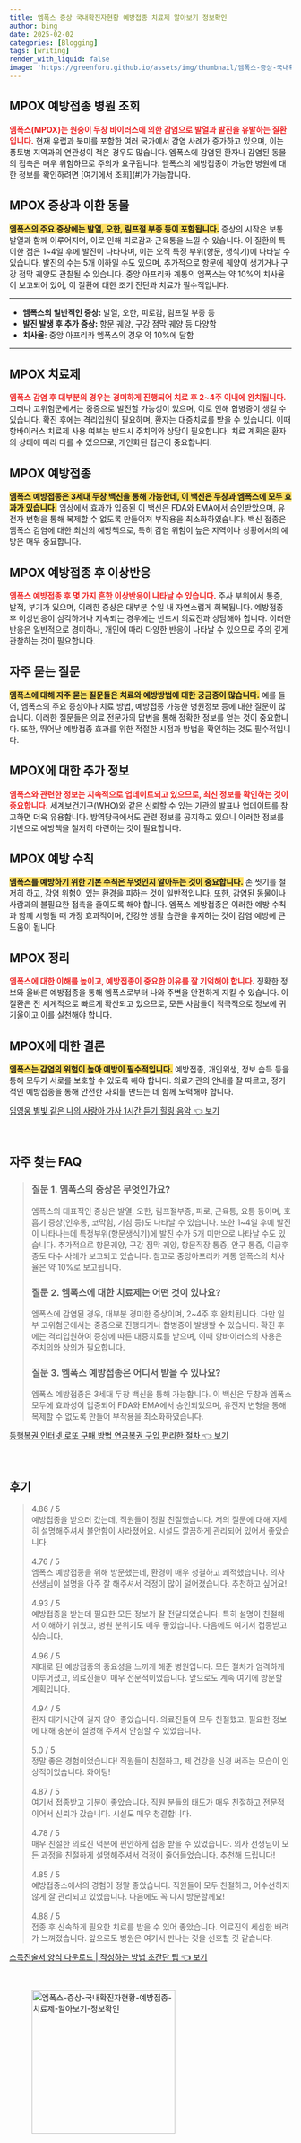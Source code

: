 ```yaml
---
title: 엠폭스 증상 국내확진자현황 예방접종 치료제 알아보기 정보확인
author: bing
date: 2025-02-02
categories: [Blogging]
tags: [writing]
render_with_liquid: false
image: 'https://greenforu.github.io/assets/img/thumbnail/엠폭스-증상-국내확진자현황-예방접종-치료제-알아보기-정보확인.webp'
---
```



<h2 id='MPOX_예방접종병원_조회'>MPOX 예방접종 병원 조회</h2>

<p><b><span style="color: #ee2323;">엠폭스(MPOX)는 원숭이 두창 바이러스에 의한 감염으로 발열과 발진을 유발하는 질환입니다.</span></b> 현재 유럽과 북미를 포함한 여러 국가에서 감염 사례가 증가하고 있으며, 이는 풍토병 지역과의 연관성이 적은 경우도 많습니다. 엠폭스에 감염된 환자나 감염된 동물의 접촉은 매우 위험하므로 주의가 요구됩니다. 엠폭스의 예방접종이 가능한 병원에 대한 정보를 확인하려면 [여기에서 조회](#)가 가능합니다.</p>

<h2 id='MPOX_증상과_이환_동물'>MPOX 증상과 이환 동물</h2>

<p><b><span style="background-color: #ffe066;">엠폭스의 주요 증상에는 발열, 오한, 림프절 부종 등이 포함됩니다.</span></b> 증상의 시작은 보통 발열과 함께 이루어지며, 이로 인해 피로감과 근육통을 느낄 수 있습니다. 이 질환의 특이한 점은 1~4일 후에 발진이 나타나며, 이는 오직 특정 부위(항문, 생식기)에 나타날 수 있습니다. 발진의 수는 5개 이하일 수도 있으며, 추가적으로 항문에 궤양이 생기거나 구강 점막 궤양도 관찰될 수 있습니다. 중앙 아프리카 계통의 엠폭스는 약 10%의 치사율이 보고되어 있어, 이 질환에 대한 조기 진단과 치료가 필수적입니다.</p>

<hr />

<ul>
    <li><b>엠폭스의 일반적인 증상:</b> 발열, 오한, 피로감, 림프절 부종 등</li>
    <li><b>발진 발생 후 추가 증상:</b> 항문 궤양, 구강 점막 궤양 등 다양함</li>
    <li><b>치사율:</b> 중앙 아프리카 엠폭스의 경우 약 10%에 달함</li>
</ul>

<hr />

<h2 id='MPOX_치료제'>MPOX 치료제</h2>

<p><b><span style="color: #ee2323;">엠폭스 감염 후 대부분의 경우는 경미하게 진행되어 치료 후 2~4주 이내에 완치됩니다.</span></b> 그러나 고위험군에서는 중증으로 발전할 가능성이 있으며, 이로 인해 합병증이 생길 수 있습니다. 확진 후에는 격리입원이 필요하며, 환자는 대증치료를 받을 수 있습니다. 이때 항바이러스 치료제 사용 여부는 반드시 주치의와 상담이 필요합니다. 치료 계획은 환자의 상태에 따라 다를 수 있으므로, 개인화된 접근이 중요합니다.</p>

<h2 id='MPOX_예방접종'>MPOX 예방접종</h2>

<p><b><span style="background-color: #ffe066;">엠폭스 예방접종은 3세대 두창 백신을 통해 가능한데, 이 백신은 두창과 엠폭스에 모두 효과가 있습니다.</span></b> 임상에서 효과가 입증된 이 백신은 FDA와 EMA에서 승인받았으며, 유전자 변형을 통해 복제할 수 없도록 만들어져 부작용을 최소화하였습니다. 백신 접종은 엠폭스 감염에 대한 최선의 예방책으로, 특히 감염 위험이 높은 지역이나 상황에서의 예방은 매우 중요합니다.</p>

<h2 id='MPOX_예방접종_후_이상반응'>MPOX 예방접종 후 이상반응</h2>

<p><b><span style="color: #ee2323;">엠폭스 예방접종 후 몇 가지 흔한 이상반응이 나타날 수 있습니다.</span></b> 주사 부위에서 통증, 발적, 부기가 있으며, 이러한 증상은 대부분 수일 내 자연스럽게 회복됩니다. 예방접종 후 이상반응이 심각하거나 지속되는 경우에는 반드시 의료진과 상담해야 합니다. 이러한 반응은 일반적으로 경미하나, 개인에 따라 다양한 반응이 나타날 수 있으므로 주의 깊게 관찰하는 것이 필요합니다.</p>

<h2 id='자주_묻는_질문'>자주 묻는 질문</h2>

<p><b><span style="background-color: #ffe066;">엠폭스에 대해 자주 묻는 질문들은 치료와 예방방법에 대한 궁금증이 많습니다.</span></b> 예를 들어, 엠폭스의 주요 증상이나 치료 방법, 예방접종 가능한 병원정보 등에 대한 질문이 많습니다. 이러한 질문들은 의료 전문가의 답변을 통해 정확한 정보를 얻는 것이 중요합니다. 또한, 뛰어난 예방접종 효과를 위한 적절한 시점과 방법을 확인하는 것도 필수적입니다.</p>

<h2 id='MPOX_정보'>MPOX에 대한 추가 정보</h2>

<p><b><span style="color: #ee2323;">엠폭스와 관련한 정보는 지속적으로 업데이트되고 있으므로, 최신 정보를 확인하는 것이 중요합니다.</span></b> 세계보건기구(WHO)와 같은 신뢰할 수 있는 기관의 발표나 업데이트를 참고하면 더욱 유용합니다. 방역당국에서도 관련 정보를 공지하고 있으니 이러한 정보를 기반으로 예방책을 철저히 마련하는 것이 필요합니다.</p>

<h2 id='MPOX_예방_수칙'>MPOX 예방 수칙</h2>

<p><b><span style="background-color: #ffe066;">엠폭스를 예방하기 위한 기본 수칙은 무엇인지 알아두는 것이 중요합니다.</span></b> 손 씻기를 철저히 하고, 감염 위험이 있는 환경을 피하는 것이 일반적입니다. 또한, 감염된 동물이나 사람과의 불필요한 접촉을 줄이도록 해야 합니다. 엠폭스 예방접종은 이러한 예방 수칙과 함께 시행될 때 가장 효과적이며, 건강한 생활 습관을 유지하는 것이 감염 예방에 큰 도움이 됩니다.</p>

<h2 id='MPOX_정리'>MPOX 정리</h2>

<p><b><span style="color: #ee2323;">엠폭스에 대한 이해를 높이고, 예방접종이 중요한 이유를 잘 기억해야 합니다.</span></b> 정확한 정보와 올바른 예방접종을 통해 엠폭스로부터 나와 주변을 안전하게 지킬 수 있습니다. 이 질환은 전 세계적으로 빠르게 확산되고 있으므로, 모든 사람들이 적극적으로 정보에 귀 기울이고 이를 실천해야 합니다.</p>

<h2 id='MPOX_결론'>MPOX에 대한 결론</h2>

<p><b><span style="background-color: #ffe066;">엠폭스는 감염의 위험이 높아 예방이 필수적입니다.</span></b> 예방접종, 개인위생, 정보 습득 등을 통해 모두가 서로를 보호할 수 있도록 해야 합니다. 의료기관의 안내를 잘 따르고, 정기적인 예방접종을 통해 안전한 사회를 만드는 데 함께 노력해야 합니다.</p>


<p><a class="click-button" title="임영웅 별빛 같은 나의 사랑아 가사 1시간 듣기 힐링 음악" href="https://greenforu.github.io/posts/%EC%9E%84%EC%98%81%EC%9B%85-%EB%B3%84%EB%B9%9B-%EA%B0%99%EC%9D%80-%EB%82%98%EC%9D%98-%EC%82%AC%EB%9E%91%EC%95%84-%EA%B0%80%EC%82%AC-1%EC%8B%9C%EA%B0%84-%EB%93%A3%EA%B8%B0-%ED%9E%90%EB%A7%81-%EC%9D%8C%EC%95%85/" rel="dofollow">임영웅 별빛 같은 나의 사랑아 가사 1시간 듣기 힐링 음악 👈 보기</a></p><br>
<h2 id='자주_찾는_FAQ'>자주 찾는 FAQ</h2>
<div itemscope="" itemtype="https://schema.org/FAQPage">
<blockquote>
<div itemscope="" itemprop="mainEntity" itemtype="https://schema.org/Question">
<h3 itemprop="name">질문 1. 엠폭스의 증상은 무엇인가요?</h3>
<div itemscope="" itemprop="acceptedAnswer" itemtype="https://schema.org/Answer">
<span itemprop="text">
<p>엠폭스의 대표적인 증상은 발열, 오한, 림프절부종, 피로, 근육통, 요통 등이며, 호흡기 증상(인후통, 코막힘, 기침 등)도 나타날 수 있습니다. 또한 1~4일 후에 발진이 나타나는데 특정부위(항문생식기)에 발진 수가 5개 미만으로 나타날 수도 있습니다. 추가적으로 항문궤양, 구강 점막 궤양, 항문직장 통증, 안구 통증, 이급후증도 다수 사례가 보고되고 있습니다. 참고로 중앙아프리카 계통 엠폭스의 치사율은 약 10%로 보고됩니다.</p>
</span>
</div>
</div>
<div itemscope="" itemprop="mainEntity" itemtype="https://schema.org/Question">
<h3 itemprop="name">질문 2. 엠폭스에 대한 치료제는 어떤 것이 있나요?</h3>
<div itemscope="" itemprop="acceptedAnswer" itemtype="https://schema.org/Answer">
<span itemprop="text">
<p>엠폭스에 감염된 경우, 대부분 경미한 증상이며, 2~4주 후 완치됩니다. 다만 일부 고위험군에서는 중증으로 진행되거나 합병증이 발생할 수 있습니다. 확진 후에는 격리입원하여 증상에 따른 대증치료를 받으며, 이때 항바이러스의 사용은 주치의와 상의가 필요합니다.</p>
</span>
</div>
</div>
<div itemscope="" itemprop="mainEntity" itemtype="https://schema.org/Question">
<h3 itemprop="name">질문 3. 엠폭스 예방접종은 어디서 받을 수 있나요?</h3>
<div itemscope="" itemprop="acceptedAnswer" itemtype="https://schema.org/Answer">
<span itemprop="text">
<p>엠폭스 예방접종은 3세대 두창 백신을 통해 가능합니다. 이 백신은 두창과 엠폭스 모두에 효과성이 입증되어 FDA와 EMA에서 승인되었으며, 유전자 변형을 통해 복제할 수 없도록 만들어 부작용을 최소화하였습니다.</p>
</span>
</div>
</div>
</blockquote>
</div>
<p><a class="click-button" title="동행복권 인터넷 로또 구매 방법 연금복권 구입 편리한 절차" href="https://greenforu.github.io/posts/%EB%8F%99%ED%96%89%EB%B3%B5%EA%B6%8C-%EC%9D%B8%ED%84%B0%EB%84%B7-%EB%A1%9C%EB%98%90-%EA%B5%AC%EB%A7%A4-%EB%B0%A9%EB%B2%95-%EC%97%B0%EA%B8%88%EB%B3%B5%EA%B6%8C-%EA%B5%AC%EC%9E%85-%ED%8E%B8%EB%A6%AC%ED%95%9C-%EC%A0%88%EC%B0%A8/" rel="dofollow">동행복권 인터넷 로또 구매 방법 연금복권 구입 편리한 절차 👈 보기</a></p><br>
<h2 id='후기'>후기</h2>
<div itemscope itemtype="https://schema.org/Product">
  <blockquote>
  <div itemprop="review" itemscope itemtype="https://schema.org/Review">
      <div itemprop="reviewRating" itemscope itemtype="https://schema.org/Rating"> <span itemprop="ratingValue">4.86</span> / <span itemprop="bestRating">5</span> </div>
      <span itemprop="reviewBody">예방접종을 받으러 갔는데, 직원들이 정말 친절했습니다. 저의 질문에 대해 자세히 설명해주셔서 불안함이 사라졌어요. 시설도 깔끔하게 관리되어 있어서 좋았습니다.</span>
  </div>
  <br>
  <div itemprop="review" itemscope itemtype="https://schema.org/Review">
      <div itemprop="reviewRating" itemscope itemtype="https://schema.org/Rating"> <span itemprop="ratingValue">4.76</span> / <span itemprop="bestRating">5</span> </div>
      <span itemprop="reviewBody">엠폭스 예방접종을 위해 방문했는데, 환경이 매우 청결하고 쾌적했습니다. 의사선생님이 설명을 아주 잘 해주셔서 걱정이 많이 덜어졌습니다. 추천하고 싶어요!</span>
  </div>
  <br>
  <div itemprop="review" itemscope itemtype="https://schema.org/Review">
      <div itemprop="reviewRating" itemscope itemtype="https://schema.org/Rating"> <span itemprop="ratingValue">4.93</span> / <span itemprop="bestRating">5</span> </div>
      <span itemprop="reviewBody">예방접종을 받는데 필요한 모든 정보가 잘 전달되었습니다. 특히 설명이 친절해서 이해하기 쉬웠고, 병원 분위기도 매우 좋았습니다. 다음에도 여기서 접종받고 싶습니다.</span>
  </div>
  <br>
  <div itemprop="review" itemscope itemtype="https://schema.org/Review">
      <div itemprop="reviewRating" itemscope itemtype="https://schema.org/Rating"> <span itemprop="ratingValue">4.96</span> / <span itemprop="bestRating">5</span> </div>
      <span itemprop="reviewBody">제대로 된 예방접종의 중요성을 느끼게 해준 병원입니다. 모든 절차가 엄격하게 이루어졌고, 의료진들이 매우 전문적이었습니다. 앞으로도 계속 여기에 방문할 계획입니다.</span>
  </div>
  <br>
  <div itemprop="review" itemscope itemtype="https://schema.org/Review">
      <div itemprop="reviewRating" itemscope itemtype="https://schema.org/Rating"> <span itemprop="ratingValue">4.94</span> / <span itemprop="bestRating">5</span> </div>
      <span itemprop="reviewBody">환자 대기시간이 길지 않아 좋았습니다. 의료진들이 모두 친절했고, 필요한 정보에 대해 충분히 설명해 주셔서 안심할 수 있었습니다.</span>
  </div>
  <br>
  <div itemprop="review" itemscope itemtype="https://schema.org/Review">
      <div itemprop="reviewRating" itemscope itemtype="https://schema.org/Rating"> <span itemprop="ratingValue">5.0</span> / <span itemprop="bestRating">5</span> </div>
      <span itemprop="reviewBody">정말 좋은 경험이었습니다! 직원들이 친절하고, 제 건강을 신경 써주는 모습이 인상적이었습니다. 화이팅!</span>
  </div>
  <br>
  <div itemprop="review" itemscope itemtype="https://schema.org/Review">
      <div itemprop="reviewRating" itemscope itemtype="https://schema.org/Rating"> <span itemprop="ratingValue">4.87</span> / <span itemprop="bestRating">5</span> </div>
      <span itemprop="reviewBody">여기서 접종받고 기분이 좋았습니다. 직원 분들의 태도가 매우 친절하고 전문적이어서 신뢰가 갔습니다. 시설도 매우 청결합니다.</span>
  </div>
  <br>
  <div itemprop="review" itemscope itemtype="https://schema.org/Review">
      <div itemprop="reviewRating" itemscope itemtype="https://schema.org/Rating"> <span itemprop="ratingValue">4.78</span> / <span itemprop="bestRating">5</span> </div>
      <span itemprop="reviewBody">매우 친절한 의료진 덕분에 편안하게 접종 받을 수 있었습니다. 의사 선생님이 모든 과정을 친절하게 설명해주셔서 걱정이 줄어들었습니다. 추천해 드립니다!</span>
  </div>
  <br>
  <div itemprop="review" itemscope itemtype="https://schema.org/Review">
      <div itemprop="reviewRating" itemscope itemtype="https://schema.org/Rating"> <span itemprop="ratingValue">4.85</span> / <span itemprop="bestRating">5</span> </div>
      <span itemprop="reviewBody">예방접종소에서의 경험이 정말 좋았습니다. 직원들이 모두 친절하고, 어수선하지 않게 잘 관리되고 있었습니다. 다음에도 꼭 다시 방문할께요!</span>
  </div>
  <br>
  <div itemprop="review" itemscope itemtype="https://schema.org/Review">
      <div itemprop="reviewRating" itemscope itemtype="https://schema.org/Rating"> <span itemprop="ratingValue">4.88</span> / <span itemprop="bestRating">5</span> </div>
      <span itemprop="reviewBody">접종 후 신속하게 필요한 치료를 받을 수 있어 좋았습니다. 의료진의 세심한 배려가 느껴졌습니다. 앞으로도 병원은 여기서 만나는 것을 선호할 것 같습니다.</span>
  </div>
  </blockquote>
</div>
<p><a class="click-button" title="소득진술서 양식 다운로드 | 작성하는 방법 초간단 팁" href="https://greenforu.github.io/posts/%EC%86%8C%EB%93%9D%EC%A7%84%EC%88%A0%EC%84%9C-%EC%96%91%EC%8B%9D-%EB%8B%A4%EC%9A%B4%EB%A1%9C%EB%93%9C-%EC%9E%91%EC%84%B1%ED%95%98%EB%8A%94-%EB%B0%A9%EB%B2%95-%EC%B4%88%EA%B0%84%EB%8B%A8-%ED%8C%81/" rel="dofollow">소득진술서 양식 다운로드 | 작성하는 방법 초간단 팁 👈 보기</a></p><br>
<figure class="image"><img src="https://greenforu.github.io/assets/img/thumbnail/엠폭스-증상-국내확진자현황-예방접종-치료제-알아보기-정보확인.webp" alt="엠폭스-증상-국내확진자현황-예방접종-치료제-알아보기-정보확인" width="256" height="256"></figure>